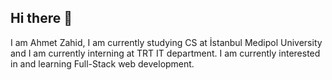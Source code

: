 ## Hi there 👋

<!--
**phytorsy01/phytorsy01** is a ✨ _special_ ✨ repository because its `README.md` (this file) appears on your GitHub profile.

Here are some ideas to get you started:

- 🔭 I’m currently working on ...
- 🌱 I’m currently learning ...
- 👯 I’m looking to collaborate on ...
- 🤔 I’m looking for help with ...
- 💬 Ask me about ...
- 📫 How to reach me: ...
- 😄 Pronouns: ...
- ⚡ Fun fact: ...
-->
I am Ahmet Zahid, I am currently studying CS at İstanbul Medipol University and I am currently interning at TRT IT department.
I am currently interested in and learning Full-Stack web development.
